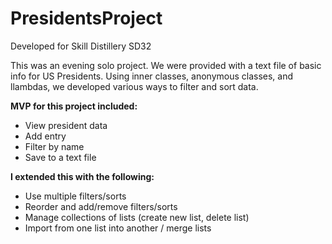 # PresidentsProject

Developed for Skill Distillery SD32

This was an evening solo project. We were provided with a text file of basic info for US Presidents.  Using inner classes, anonymous classes, and llambdas, we developed various ways to filter and sort data.

**MVP for this project included:**
- View president data
- Add entry
- Filter by name
- Save to a text file

**I extended this with the following:**
- Use multiple filters/sorts
- Reorder and add/remove filters/sorts
- Manage collections of lists (create new list, delete list)
- Import from one list into another / merge lists
